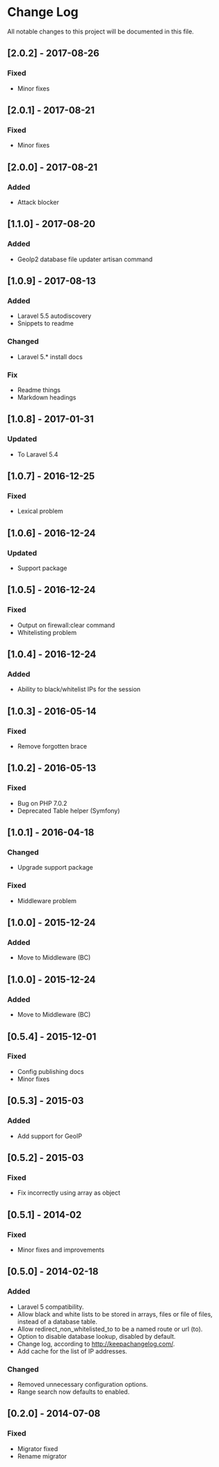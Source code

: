# Change Log
All notable changes to this project will be documented in this file.

## [2.0.2] - 2017-08-26
### Fixed
- Minor fixes

## [2.0.1] - 2017-08-21
### Fixed
- Minor fixes

## [2.0.0] - 2017-08-21
### Added
- Attack blocker

## [1.1.0] - 2017-08-20
### Added
- GeoIp2 database file updater artisan command

## [1.0.9] - 2017-08-13
### Added
- Laravel 5.5 autodiscovery
- Snippets to readme
### Changed
- Laravel 5.* install docs
### Fix
- Readme things
- Markdown headings

## [1.0.8] - 2017-01-31
### Updated
- To Laravel 5.4

## [1.0.7] - 2016-12-25
### Fixed
- Lexical problem

## [1.0.6] - 2016-12-24
### Updated
- Support package

## [1.0.5] - 2016-12-24
### Fixed
- Output on firewall:clear command
- Whitelisting problem

## [1.0.4] - 2016-12-24
### Added
- Ability to black/whitelist IPs for the session

## [1.0.3] - 2016-05-14
### Fixed
- Remove forgotten brace

## [1.0.2] - 2016-05-13
### Fixed
- Bug on PHP 7.0.2
- Deprecated Table helper (Symfony)

## [1.0.1] - 2016-04-18
### Changed
- Upgrade support package
### Fixed
- Middleware problem

## [1.0.0] - 2015-12-24
### Added
- Move to Middleware (BC)

## [1.0.0] - 2015-12-24
### Added
- Move to Middleware (BC)

## [0.5.4] - 2015-12-01
### Fixed
- Config publishing docs
- Minor fixes

## [0.5.3] - 2015-03
### Added
- Add support for GeoIP

## [0.5.2] - 2015-03
### Fixed
- Fix incorrectly using array as object
 
## [0.5.1] - 2014-02
### Fixed
- Minor fixes and improvements
 
## [0.5.0] - 2014-02-18
### Added
- Laravel 5 compatibility.
- Allow black and white lists to be stored in arrays, files or file of files, instead of a database table.
- Allow redirect_non_whitelisted_to to be a named route or url (to).
- Option to disable database lookup, disabled by default.
- Change log, according to http://keepachangelog.com/.
- Add cache for the list of IP addresses.

### Changed
- Removed unnecessary configuration options.
- Range search now defaults to enabled.

## [0.2.0] - 2014-07-08
### Fixed
- Migrator fixed
- Rename migrator
